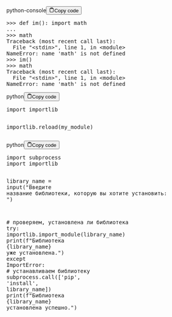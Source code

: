 <div class="code-element"><div class="lang-line"><text>python-console</text><button class="copy-button" id="code487b" onclick="copyCode(code487, code487b)"><svg stroke="currentColor" fill="none" stroke-width="2" viewBox="0 0 24 24" stroke-linecap="round" stroke-linejoin="round" class="h-4 w-4" height="1em" width="1em" xmlns="http://www.w3.org/2000/svg"><path d="M16 4h2a2 2 0 0 1 2 2v14a2 2 0 0 1-2 2H6a2 2 0 0 1-2-2V6a2 2 0 0 1 2-2h2"></path><rect x="8" y="2" width="8" height="4" rx="1" ry="1"></rect></svg><text>Copy code</text></button></div><div class="code" id="code487"><div class="highlight"><pre><span></span><span class="o">&gt;&gt;&gt;</span> <span class="k">def</span> <span class="nf">im</span><span class="p">():</span> <span class="kn">import</span> <span class="nn">math</span>
<span class="o">...</span>
<span class="o">&gt;&gt;&gt;</span> <span class="n">math</span>
<span class="n">Traceback</span> <span class="p">(</span><span class="n">most</span> <span class="n">recent</span> <span class="n">call</span> <span class="n">last</span><span class="p">):</span>
  <span class="n">File</span> <span class="s2">&quot;&lt;stdin&gt;&quot;</span><span class="p">,</span> <span class="n">line</span> <span class="mi">1</span><span class="p">,</span> <span class="ow">in</span> <span class="o">&lt;</span><span class="n">module</span><span class="o">&gt;</span>
<span class="ne">NameError</span><span class="p">:</span> <span class="n">name</span> <span class="s1">&#39;math&#39;</span> <span class="ow">is</span> <span class="ow">not</span> <span class="n">defined</span>
<span class="o">&gt;&gt;&gt;</span> <span class="n">im</span><span class="p">()</span>
<span class="o">&gt;&gt;&gt;</span> <span class="n">math</span>
<span class="n">Traceback</span> <span class="p">(</span><span class="n">most</span> <span class="n">recent</span> <span class="n">call</span> <span class="n">last</span><span class="p">):</span>
  <span class="n">File</span> <span class="s2">&quot;&lt;stdin&gt;&quot;</span><span class="p">,</span> <span class="n">line</span> <span class="mi">1</span><span class="p">,</span> <span class="ow">in</span> <span class="o">&lt;</span><span class="n">module</span><span class="o">&gt;</span>
<span class="ne">NameError</span><span class="p">:</span> <span class="n">name</span> <span class="s1">&#39;math&#39;</span> <span class="ow">is</span> <span class="ow">not</span> <span class="n">defined</span>
</pre></div></div></div>

<div class="code-element"><div class="lang-line"><text>python</text><button class="copy-button" id="code488b" onclick="copyCode(code488, code488b)"><svg stroke="currentColor" fill="none" stroke-width="2" viewBox="0 0 24 24" stroke-linecap="round" stroke-linejoin="round" class="h-4 w-4" height="1em" width="1em" xmlns="http://www.w3.org/2000/svg"><path d="M16 4h2a2 2 0 0 1 2 2v14a2 2 0 0 1-2 2H6a2 2 0 0 1-2-2V6a2 2 0 0 1 2-2h2"></path><rect x="8" y="2" width="8" height="4" rx="1" ry="1"></rect></svg><text>Copy code</text></button></div><div class="code" id="code488"><div class="highlight"><pre><span></span><span class="kn">import</span> <span class="nn">importlib</span>

<span class="n">importlib</span><span class="o">.</span><span class="n">reload</span><span class="p">(</span><span class="n">my_module</span><span class="p">)</span>
</pre></div></div></div>

<div class="code-element"><div class="lang-line"><text>python</text><button class="copy-button" id="code489b" onclick="copyCode(code489, code489b)"><svg stroke="currentColor" fill="none" stroke-width="2" viewBox="0 0 24 24" stroke-linecap="round" stroke-linejoin="round" class="h-4 w-4" height="1em" width="1em" xmlns="http://www.w3.org/2000/svg"><path d="M16 4h2a2 2 0 0 1 2 2v14a2 2 0 0 1-2 2H6a2 2 0 0 1-2-2V6a2 2 0 0 1 2-2h2"></path><rect x="8" y="2" width="8" height="4" rx="1" ry="1"></rect></svg><text>Copy code</text></button></div><div class="code" id="code489"><div class="highlight"><pre><span></span><span class="kn">import</span> <span class="nn">subprocess</span>
<span class="kn">import</span> <span class="nn">importlib</span>

<span class="n">library_name</span> <span class="o">=</span> <span class="nb">input</span><span class="p">(</span><span class="s2">&quot;Введите название библиотеки, которую вы хотите установить: &quot;</span><span class="p">)</span>

<span class="c1"># проверяем, установлена ли библиотека</span>
<span class="k">try</span><span class="p">:</span>
    <span class="n">importlib</span><span class="o">.</span><span class="n">import_module</span><span class="p">(</span><span class="n">library_name</span><span class="p">)</span>
    <span class="nb">print</span><span class="p">(</span><span class="sa">f</span><span class="s2">&quot;Библиотека </span><span class="si">{</span><span class="n">library_name</span><span class="si">}</span><span class="s2"> уже установлена.&quot;</span><span class="p">)</span>
<span class="k">except</span> <span class="ne">ImportError</span><span class="p">:</span>
    <span class="c1"># устанавливаем библиотеку</span>
    <span class="n">subprocess</span><span class="o">.</span><span class="n">call</span><span class="p">([</span><span class="s1">&#39;pip&#39;</span><span class="p">,</span> <span class="s1">&#39;install&#39;</span><span class="p">,</span> <span class="n">library_name</span><span class="p">])</span>
    <span class="nb">print</span><span class="p">(</span><span class="sa">f</span><span class="s2">&quot;Библиотека </span><span class="si">{</span><span class="n">library_name</span><span class="si">}</span><span class="s2"> установлена успешно.&quot;</span><span class="p">)</span>
</pre></div></div></div>